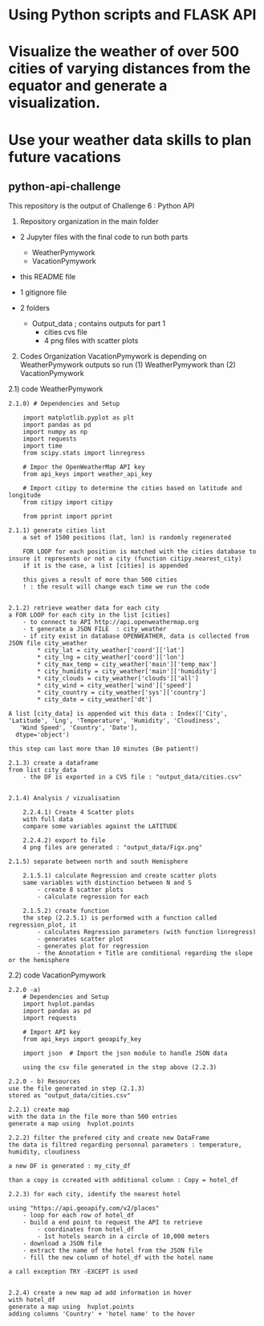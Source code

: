 # Using Python scripts and FLASK API
# Visualize the weather of over 500 cities of varying distances from the equator and generate a visualization. 
# Use your weather data skills to plan future vacations


## python-api-challenge

This repository is the output of Challenge 6 : Python API

1) Repository organization
in the main folder
- 2 Jupyter files with the final code to run  both parts
    - WeatherPymywork
    - VacationPymywork

- this README file
- 1 gitignore file

- 2 folders
    - Output_data ; contains outputs for part 1
        - cities cvs file
        - 4 png files with scatter plots 


2) Codes Organization
VacationPymywork is depending on WeatherPymywork outputs
so run (1)  WeatherPymywork than (2) VacationPymywork

2.1) code WeatherPymywork

    2.1.0) # Dependencies and Setup
    
        import matplotlib.pyplot as plt
        import pandas as pd
        import numpy as np
        import requests
        import time
        from scipy.stats import linregress

        # Impor the OpenWeatherMap API key
        from api_keys import weather_api_key

        # Import citipy to determine the cities based on latitude and longitude
        from citipy import citipy

        from pprint import pprint

    2.1.1) generate cities list
        a set of 1500 positions (lat, lon) is randomly regenerated 
        
        FOR LOOP for each position is matched with the cities database to insure it represents or not a city (function citipy.nearest_city)
        if it is the case, a list [cities] is appended 

        this gives a result of more than 500 cities
        ! : the result will change each time we run the code


    2.1.2) retrieve weather data for each city
    a FOR LOOP for each city in the list [cities]
        - to connect to API http://api.openweathermap.org 
        - t generate a JSON FILE  : city_weather
        - if city exist in database OPENWEATHER, data is collected from JSON file city_weather
            * city_lat = city_weather['coord']['lat']
            * city_lng = city_weather['coord']['lon']
            * city_max_temp = city_weather['main']['temp_max']
            * city_humidity = city_weather['main']['humidity']
            * city_clouds = city_weather['clouds']['all']
            * city_wind = city_weather['wind']['speed']
            * city_country = city_weather['sys']['country']
            * city_date = city_weather['dt']

    A list [city_data] is appended wit this data : Index(['City', 'Latitude', 'Lng', 'Temperature', 'Humidity', 'Cloudiness',
       'Wind Speed', 'Country', 'Date'],
      dtype='object')
    
    this step can last more than 10 minutes (Be patient!)

    2.1.3) create a dataframe
    from list city_data 
        - the DF is exported in a CVS file : "output_data/cities.csv"


    2.1.4) Analysis / vizualisation

        2.2.4.1) Create 4 Scatter plots
        with full data
        compare some variables against the LATITUDE

        2.2.4.2) export to file
        4 png files are generated : "output_data/Figx.png"

    2.1.5) separate between north and south Hemisphere

        2.1.5.1) calculate Regression and create scatter plots
        same variables with distinction between N and S
            - create 8 scatter plots 
            - calculate regression for each

        2.1.5.2) create function 
        the step (2.2.5.1) is performed with a function called regression_plot, it
            - calculates Regression parameters (with function linregress)
            - generates scatter plot
            - generates plot for regression
            - the Annotation + Title are conditional regarding the slope or the hemisphere


2.2) code VacationPymywork

    2.2.0 -a)
        # Dependencies and Setup
        import hvplot.pandas
        import pandas as pd
        import requests

        # Import API key
        from api_keys import geoapify_key

        import json  # Import the json module to handle JSON data

        using the csv file generated in the step above (2.2.3)

    2.2.0 - b) Resources
    use the file generated in step (2.1.3)
    stored as "output_data/cities.csv"

    2.2.1) create map
    with the data in the file more than 500 entries 
    generate a map using  hvplot.points

    2.2.2) filter the prefered city and create new DataFrame
    the data is filtred regarding personnal parameters : temperature, humidity, cloudiness

    a new DF is generated : my_city_df

    than a copy is ccreated with additional column : Copy = hotel_df

    2.2.3) for each city, identify the nearest hotel

    using "https://api.geoapify.com/v2/places"
        - loop for each row of hotel_df
        - build a end point to request the API to retrieve
            - coordinates from hotel_df
            - 1st hotels search in a circle of 10,000 meters
        - download a JSON file
        - extract the name of the hotel from the JSON file
        - fill the new column of hotel_df with the hotel name
    
    a call exception TRY -EXCEPT is used


    2.2.4) create a new map ad add information in hover
    with hotel_df
    generate a map using  hvplot.points
    adding columns 'Country' + 'hotel name' to the hover





